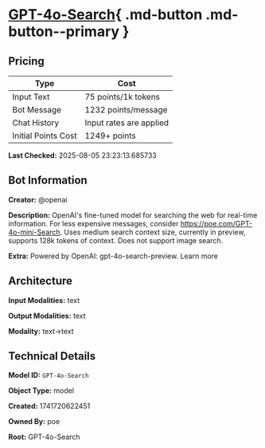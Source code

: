 # [GPT-4o-Search](https://poe.com/GPT-4o-Search){ .md-button .md-button--primary }

## Pricing

| Type | Cost |
|------|------|
| Input Text | 75 points/1k tokens |
| Bot Message | 1232 points/message |
| Chat History | Input rates are applied |
| Initial Points Cost | 1249+ points |

**Last Checked:** 2025-08-05 23:23:13.685733


## Bot Information

**Creator:** @openai

**Description:** OpenAI's fine-tuned model for searching the web for real-time information. For less expensive messages, consider https://poe.com/GPT-4o-mini-Search. Uses medium search context size, currently in preview, supports 128k tokens of context. Does not support image search.

**Extra:** Powered by OpenAI: gpt-4o-search-preview. Learn more


## Architecture

**Input Modalities:** text

**Output Modalities:** text

**Modality:** text->text


## Technical Details

**Model ID:** `GPT-4o-Search`

**Object Type:** model

**Created:** 1741720622451

**Owned By:** poe

**Root:** GPT-4o-Search

